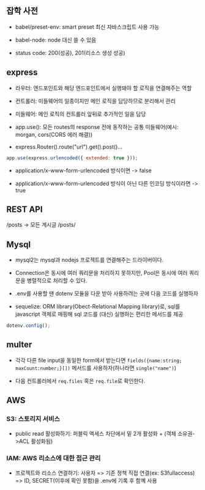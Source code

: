 ## 잡학 사전

-   babel/preset-env: smart preset 최신 자바스크립트 사용 가능

-   babel-node: node 대신 쓸 수 있음

-   status code: 200(성공), 201(리소스 생성 성공)

## express

-   라우터: 엔드포인트와 해당 엔드포인트에서 실행돼야 할 로직을 연결해주는 역할

-   컨트롤러: 미들웨어의 일종이지만 메인 로직을 담당하므로 분리해서 관리

-   미들웨어: 메인 로직의 컨트롤러 앞뒤로 추가적인 일을 담당

-   app.use(): 모든 routes의 response 전에 동작하는 공통 미들웨어(예시: morgan, cors(CORS 에러 해결))

-   express.Router().route("url").get().post()...

```js
app.use(express.urlencoded({ extended: true }));
```

-   application/x-www-form-urlencoded 방식이면 -> false

-   application/x-www-form-urlencoded 방식이 아닌 다른 인코딩 방식이라면 -> true

## REST API

/posts -> 모든 계시글
/posts/

## Mysql

-   mysql2는 mysql과 nodejs 프로젝트를 연결해주는 드라이버이다.

-   Connection은 동시에 여러 쿼리문을 처리하지 못하지만, Pool은 동시에 여러 쿼리문을 병렬적으로 처리할 수 있다.

-   .env를 사용할 땐 dotenv 모듈을 다운 받아 사용하려는 곳에 다음 코드를 실행하자

-   sequelize: ORM library(Obect-Relational Mapping library)로, sql를 javascript 객체로 매핑해 sql 코드를 (대신) 실행하는 편리한 메서드를 제공

```js
dotenv.config();
```

## multer

-   각각 다른 file input을 동일한 form에서 받는다면 `fields({name:string; maxCount:number;}[])` 메서드를 사용하자(하나라면 `single("name")`)

-   다음 컨트롤러에서 `req.files` 혹은 `req.file`로 확인한다.

## AWS

### S3: 스토리지 서비스

-   public read 활성화하기: 퍼블릭 엑세스 차단에서 밑 2개 활성화 + (객체 소유권->ACL 활성화됨)

### IAM: AWS 리소스에 대한 접근 관리

-   프로젝트와 리소스 연결하기: 사용자 => 기존 정책 직접 연결(ex: S3fullaccess) => ID, SECRET(이후에 확인 못함)을 .env에 기록 후 함꼐 사용
